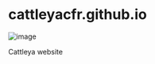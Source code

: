 # cattleyacfr.github.io

![image](https://github.com/cattleyacfr/cattleyacfr.github.io/assets/161180002/04c128d8-0ab1-4120-9a6a-6f0525ce6a5f)

Cattleya website 
